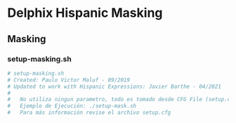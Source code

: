 # Delphix Hispanic Masking

## Masking

### setup-masking.sh
```sh
# setup-masking.sh
# Created: Paulo Victor Maluf - 09/2019
# Updated to work with Hispanic Expressions: Javier Barthe - 04/2021
#
#   No utiliza ningun parametro, todo es tomado desde CFG File (setup.cfg)
#   Ejemplo de Ejecución: ./setup-mask.sh
#   Para más información revise el archivo setup.cfg
```
